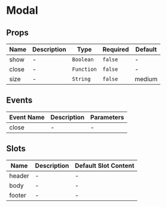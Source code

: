 # Modal

## Props

<!-- @vuese:Modal:props:start -->
|Name|Description|Type|Required|Default|
|---|---|---|---|---|
|show|-|`Boolean`|`false`|-|
|close|-|`Function`|`false`|-|
|size|-|`String`|`false`|medium|

<!-- @vuese:Modal:props:end -->


## Events

<!-- @vuese:Modal:events:start -->
|Event Name|Description|Parameters|
|---|---|---|
|close|-|-|

<!-- @vuese:Modal:events:end -->


## Slots

<!-- @vuese:Modal:slots:start -->
|Name|Description|Default Slot Content|
|---|---|---|
|header|-|-|
|body|-|-|
|footer|-|-|

<!-- @vuese:Modal:slots:end -->



